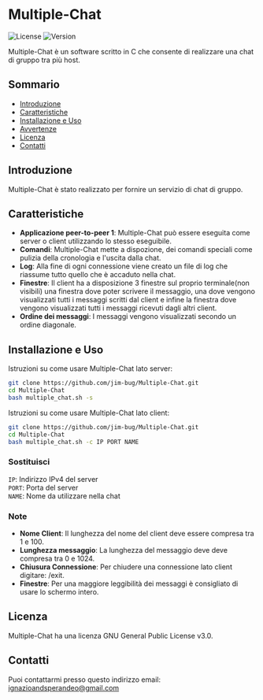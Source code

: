 # Multiple-Chat

![License](https://img.shields.io/badge/license-GNU-blue.svg)
![Version](https://img.shields.io/badge/version-1.0.0-brightgreen.svg)

Multiple-Chat è un software scritto in C che consente di realizzare una chat di gruppo tra più host.

## Sommario

- [Introduzione](#introduzione)
- [Caratteristiche](#caratteristiche)
- [Installazione e Uso](#installazione)
- [Avvertenze](#avvertenze)
- [Licenza](#licenza)
- [Contatti](#contatti)

## Introduzione

Multiple-Chat è stato realizzato per fornire un servizio di chat di gruppo. 

## Caratteristiche

- **Applicazione peer-to-peer 1**: Multiple-Chat può essere eseguita come server o client utilizzando lo stesso eseguibile.
- **Comandi**: Multiple-Chat mette a dispozione, dei comandi speciali come pulizia della cronologia e l'uscita dalla chat.
- **Log**: Alla fine di ogni connessione viene creato un file di log che riassume tutto quello che è accaduto nella chat.
- **Finestre**: Il client ha a disposizione 3 finestre sul proprio terminale(non visibili) una finestra dove poter scrivere il messaggio, una dove vengono visualizzati tutti i messaggi scritti dal client e infine la finestra dove vengono visualizzati tutti i messaggi ricevuti dagli altri client.
- **Ordine dei messaggi**: I messaggi vengono visualizzati secondo un ordine diagonale.

## Installazione e Uso

Istruzioni su come usare Multiple-Chat lato server:
```bash
git clone https://github.com/jim-bug/Multiple-Chat.git
cd Multiple-Chat
bash multiple_chat.sh -s
```
Istruzioni su come usare Multiple-Chat lato client:
```bash
git clone https://github.com/jim-bug/Multiple-Chat.git
cd Multiple-Chat
bash multiple_chat.sh -c IP PORT NAME
```

### Sostituisci

```IP```: Indirizzo IPv4 del server \
```PORT```: Porta del server \
```NAME```: Nome da utilizzare nella chat

### Note
- **Nome Client**: Il lunghezza del nome del client deve essere compresa tra 1 e 100.
- **Lunghezza messaggio**: La lunghezza del messaggio deve deve compresa tra 0 e 1024.
- **Chiusura Connessione**: Per chiudere una connessione lato client digitare: /exit.
- **Finestre**: Per una maggiore leggibilità dei messaggi è consigliato di usare lo schermo intero.

## Licenza
Multiple-Chat ha una licenza GNU General Public License v3.0.

## Contatti
Puoi contattarmi presso questo indirizzo email: ignazioandsperandeo@gmail.com